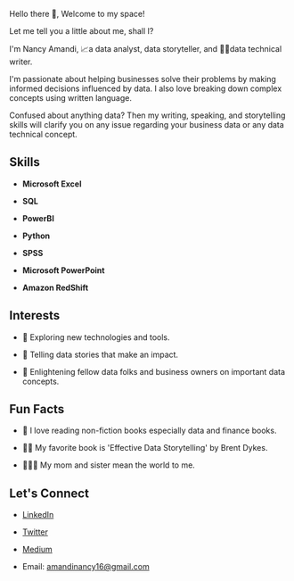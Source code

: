 Hello there 👋, Welcome to my space!

Let me tell you a little about me, shall I?

I'm Nancy Amandi, 📈a data analyst, data storyteller, and 🧑‍💻data technical writer.

I'm passionate about helping businesses solve their problems by making informed decisions influenced by data. I also love breaking down complex concepts using written language. 

Confused about anything data? Then my writing, speaking, and storytelling skills will clarify you on any issue regarding your business data or any data technical concept. 

## Skills

- **Microsoft Excel**

- **SQL**

- **PowerBI**

- **Python**

- **SPSS**

- **Microsoft PowerPoint**

- **Amazon RedShift**

## Interests

- 🌱 Exploring new technologies and tools.

- 🚀 Telling data stories that make an impact.

- 📖 Enlightening fellow data folks and business owners on important data concepts.

## Fun Facts

- 📖 I love reading non-fiction books especially data and finance books. 

- 🧑‍🏫 My favorite book is 'Effective Data Storytelling' by Brent Dykes.

- 👩‍👧‍👧 My mom and sister mean the world to me.

## Let's Connect

- [LinkedIn](https://www.linkedin.com/in/nancy-amandi)

- [Twitter](https://twitter.com/NancyAmandi?t=0LIBQYEhZaJYYUvYSFhNXw&s=09)

- [Medium](https://medium.com/@amandinancy16)

- Email: amandinancy16@gmail.com
